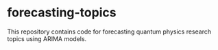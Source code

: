 # forecasting-topics
This repository contains code for forecasting quantum physics research topics using ARIMA models.
